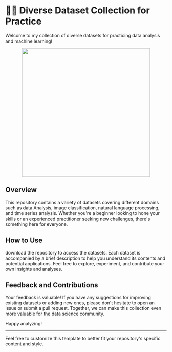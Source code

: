 # 🕵️‍♂️ Diverse Dataset Collection for Practice
Welcome to my collection of diverse datasets for practicing data analysis and machine learning!

<p align="center">
<img src="https://thumbs.dreamstime.com/b/data-science-uses-scientific-methods-processes-algorithms-systems-to-extract-knowledge-insights-various-concept-207016521.jpg"  height="400"  />
</p>


## Overview

This repository contains a variety of datasets covering different domains such as data Analysis, image classification, natural language processing, and time series analysis. Whether you're a beginner looking to hone your skills or an experienced practitioner seeking new challenges, there's something here for everyone.

## How to Use
download the repository to access the datasets. Each dataset is accompanied by a brief description to help you understand its contents and potential applications. Feel free to explore, experiment, and contribute your own insights and analyses.

## Feedback and Contributions

Your feedback is valuable! If you have any suggestions for improving existing datasets or adding new ones, please don't hesitate to open an issue or submit a pull request. Together, we can make this collection even more valuable for the data science community.

Happy analyzing!

---

Feel free to customize this template to better fit your repository's specific content and style.
